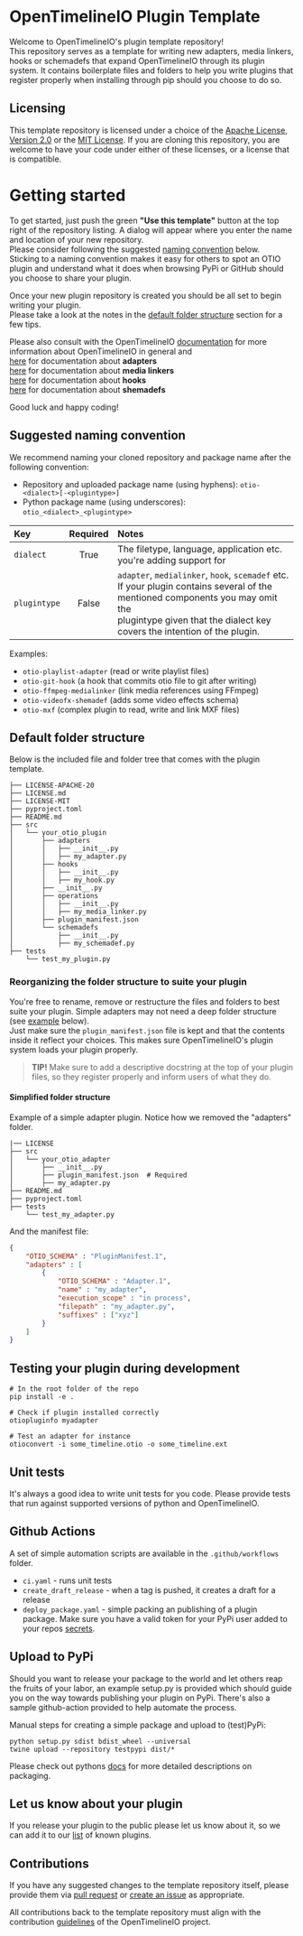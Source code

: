 # OpenTimelineIO Plugin Template

Welcome to OpenTimelineIO's plugin template repository!  
This repository serves as a template for writing new adapters, media linkers, 
hooks or schemadefs that expand OpenTimelineIO through its plugin system.
It contains boilerplate files and folders to help you write plugins that 
register properly when installing through pip should you choose to do so.  

## Licensing

This template repository is licensed under a choice of the 
[Apache License, Version 2.0](https://www.apache.org/licenses/LICENSE-2.0.txt)
or the [MIT License](https://opensource.org/licenses/MIT). If you are cloning 
this repository, you are welcome to have your code under either of these licenses, 
or a license that is compatible.


# Getting started

To get started, just push the green **"Use this template"** button at the top right 
of the repository listing. A dialog will appear where you enter the name and
location of your new repository.  
Please consider following the suggested 
[naming convention](#Suggested-naming-convention) below.  
Sticking to a naming convention makes it easy for others to spot an 
OTIO plugin and understand what it does when browsing PyPi or GitHub
should you choose to share your plugin.

Once your new plugin repository is created you should be all set to begin 
writing your plugin.  
Please take a look at the notes in the 
[default folder structure](#Default-folder-structure) section for a few tips.

Please also consult with the OpenTimelineIO [documentation](https://opentimelineio.readthedocs.io/en/latest/index.html)
for more information about OpenTimelineIO in general and  
[here](https://opentimelineio.readthedocs.io/en/latest/tutorials/write-an-adapter.html) for documentation about **adapters**  
[here](https://opentimelineio.readthedocs.io/en/latest/tutorials/write-a-media-linker.html) for documentation about **media linkers**  
[here](https://opentimelineio.readthedocs.io/en/latest/tutorials/write-a-hookscript.html) for documentation about **hooks**  
[here](https://opentimelineio.readthedocs.io/en/latest/tutorials/write-a-schemadef.html) for documentation about **shemadefs**  

Good luck and happy coding!


## Suggested naming convention

We recommend naming your cloned repository and package name after the 
following convention:

* Repository and uploaded package name (using hyphens):
`otio-<dialect>[-<plugintype>]`
* Python package name (using underscores): `otio_<dialect>_<plugintype>`


| Key          | Required | Notes                                                                                                                                                                                                          |
|:-------------|:--------:|:---------------------------------------------------------------------------------------------------------------------------------------------------------------------------------------------------------------|
| `dialect`    |   True   | The filetype, language, application etc. you're adding support for                                                                                                                                             |
| `plugintype` |  False   | `adapter`, `medialinker`, `hook`, `scemadef` etc.<br>If your plugin contains several of the mentioned components you may omit the<br>plugintype given that the dialect key covers the intention of the plugin. |

Examples:
* `otio-playlist-adapter` (read or write playlist files)
* `otio-git-hook` (a hook that commits otio file to git after writing)
* `otio-ffmpeg-medialinker` (link media references using FFmpeg)
* `otio-videofx-shemadef` (adds some video effects schema)
* `otio-mxf` (complex plugin to read, write and link MXF files)


## Default folder structure
Below is the included file and folder tree that comes with the plugin template.
  
```
├── LICENSE-APACHE-20
├── LICENSE.md
├── LICENSE-MIT
├── pyproject.toml
├── README.md
├── src
│   └── your_otio_plugin
│       ├── adapters
│       │   ├── __init__.py
│       │   ├── my_adapter.py
│       ├── hooks
│       │   ├── __init__.py
│       │   ├── my_hook.py
│       ├── __init__.py
│       ├── operations
│       │   ├── __init__.py
│       │   ├── my_media_linker.py
│       ├── plugin_manifest.json
│       └── schemadefs
│           ├── __init__.py
│           ├── my_schemadef.py
├── tests
    └── test_my_plugin.py
```

### Reorganizing the folder structure to suite your plugin
You're free to rename, remove or restructure the files and folders to best suite 
your plugin. Simple adapters may not need a deep folder structure (see [example](#simplified-folder-structure) below).  
Just make sure the `plugin_manifest.json` file is kept and that the contents 
inside it reflect your choices. This makes sure OpenTimelineIO's plugin system 
loads your plugin properly.

> **TIP!** Make sure to add a descriptive docstring at the top of your plugin files, so they 
register properly and inform users of what they do.

#### Simplified folder structure
Example of a simple adapter plugin. Notice how we removed the "adapters" folder.
```
|── LICENSE
├── src
│   └── your_otio_adapter
│       ├── __init__.py
│       ├── plugin_manifest.json  # Required
│       ├── my_adapter.py
├── README.md
├── pyproject.toml
├── tests
    └── test_my_adapter.py
```

And the manifest file:
``` json
{
    "OTIO_SCHEMA" : "PluginManifest.1",
    "adapters" : [
        {
            "OTIO_SCHEMA" : "Adapter.1",
            "name" : "my_adapter",
            "execution_scope" : "in process",
            "filepath" : "my_adapter.py",
            "suffixes" : ["xyz"]
        }
    ]
}
```

## Testing your plugin during development
```
# In the root folder of the repo
pip install -e .

# Check if plugin installed correctly
otiopluginfo myadapter

# Test an adapter for instance
otioconvert -i some_timeline.otio -o some_timeline.ext
```


## Unit tests

It's always a good idea to write unit tests for you code.
Please provide tests that run against supported versions of python and 
OpenTimelineIO.


## Github Actions

A set of simple automation scripts are available in the `.github/workflows` folder.
* `ci.yaml` - runs unit tests
* `create_draft_release` - when a tag is pushed, it creates a draft for a release
* `deploy_package.yaml` - simple packing an publishing of a plugin package. 
  Make sure you have a valid token for your PyPi user added to your repos 
  [secrets](https://docs.github.com/es/actions/reference/encrypted-secrets).


## Upload to PyPi

Should you want to release your package to the world and let others reap the 
fruits of your labor, an example setup.py is provided which should guide you 
on the way towards publishing your plugin on PyPi.
There's also a sample github-action provided to help automate the process.

Manual steps for creating a simple package and upload to (test)PyPi:
```
python setup.py sdist bdist_wheel --universal
twine upload --repository testpypi dist/*
```
Please check out pythons [docs](https://packaging.python.org/tutorials/packaging-projects/#packaging-python-projects) 
for more detailed descriptions on packaging. 


## Let us know about your plugin
If you release your plugin to the public please let us know about it, so we can 
add it to our [list](https://github.com/PixarAnimationStudios/OpenTimelineIO/wiki/Tools-and-Projects-Using-OpenTimelineIO) 
of known plugins.


## Contributions

If you have any suggested changes to the template repository itself, 
please provide them via [pull request](../../pulls) or [create an issue](../../issues) as appropriate. 

All contributions back to the template repository must align with the contribution
[guidelines](https://opentimelineio.readthedocs.io/en/latest/tutorials/contributing.html) 
of the OpenTimelineIO project.
